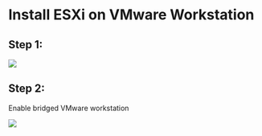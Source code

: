 # Install ESXi on VMware Workstation

## Step 1:

![](/img/VMWare/2023-04-23_17-36-31.png)

## Step 2:

Enable bridged VMware workstation

![](/img/VMWave/412.png)
